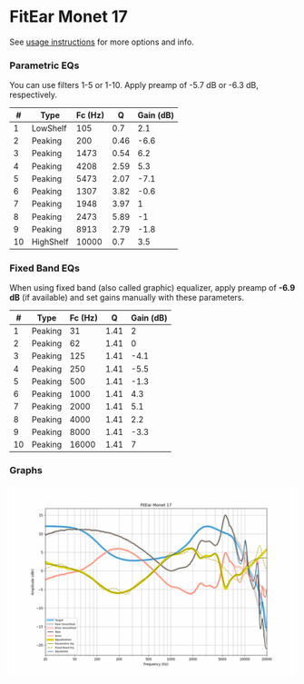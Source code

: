 # FitEar Monet 17
See [usage instructions](https://github.com/jaakkopasanen/AutoEq#usage) for more options and info.

### Parametric EQs
You can use filters 1-5 or 1-10. Apply preamp of -5.7 dB or -6.3 dB, respectively.

|   # | Type      |   Fc (Hz) |    Q |   Gain (dB) |
|-----|-----------|-----------|------|-------------|
|   1 | LowShelf  |       105 | 0.7  |         2.1 |
|   2 | Peaking   |       200 | 0.46 |        -6.6 |
|   3 | Peaking   |      1473 | 0.54 |         6.2 |
|   4 | Peaking   |      4208 | 2.59 |         5.3 |
|   5 | Peaking   |      5473 | 2.07 |        -7.1 |
|   6 | Peaking   |      1307 | 3.82 |        -0.6 |
|   7 | Peaking   |      1948 | 3.97 |         1   |
|   8 | Peaking   |      2473 | 5.89 |        -1   |
|   9 | Peaking   |      8913 | 2.79 |        -1.8 |
|  10 | HighShelf |     10000 | 0.7  |         3.5 |

### Fixed Band EQs
When using fixed band (also called graphic) equalizer, apply preamp of **-6.9 dB** (if available) and set gains manually with these parameters.

|   # | Type    |   Fc (Hz) |    Q |   Gain (dB) |
|-----|---------|-----------|------|-------------|
|   1 | Peaking |        31 | 1.41 |         2   |
|   2 | Peaking |        62 | 1.41 |         0   |
|   3 | Peaking |       125 | 1.41 |        -4.1 |
|   4 | Peaking |       250 | 1.41 |        -5.5 |
|   5 | Peaking |       500 | 1.41 |        -1.3 |
|   6 | Peaking |      1000 | 1.41 |         4.3 |
|   7 | Peaking |      2000 | 1.41 |         5.1 |
|   8 | Peaking |      4000 | 1.41 |         2.2 |
|   9 | Peaking |      8000 | 1.41 |        -3.3 |
|  10 | Peaking |     16000 | 1.41 |         7   |

### Graphs
![](./FitEar%20Monet%2017.png)
